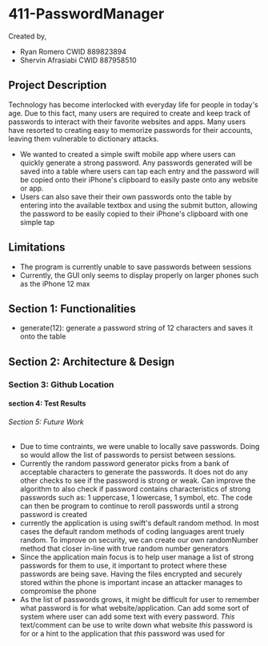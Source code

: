 # 411-PasswordManager

Created by,
- Ryan Romero         CWID 889823894
- Shervin Afrasiabi   CWID 887958510

## Project Description
Technology has become interlocked with everyday life for people in today's age. Due to this fact, many users are required to create and keep track of passwords to interact with their favorite websites and apps. Many users have resorted to creating easy to memorize passwords for their accounts, leaving them vulnerable to dictionary attacks. 
- We wanted to created a simple swift mobile app where users can quickly generate a strong password. Any passwords generated will be saved into a table where users can tap  each entry and the password will be copied onto their iPhone's clipboard to easily paste onto any website or app. 
- Users can also save their their own passwords onto the table by entering into the available textbox and using the submit button, allowing the password to be easily copied to their iPhone's clipboard with one simple tap
## Limitations
- The program is currently unable to save passwords between sessions
- Currently, the GUI only seems to display properly on larger phones such as the iPhone 12 max

## Section 1: Functionalities
- generate(12): generate a password string of 12 characters and saves it onto the table

## Section 2: Architecture & Design

### Section 3: Github Location

#### section 4: Test Results

###### Section 5: Future Work
- Due to time contraints, we were unable to locally save passwords. Doing so would allow the list of passwords to persist between sessions. 
- Currently the random password generator picks from a bank of acceptable characters to generate the passwords. It does not do any other checks to see if the password is strong or weak. Can improve the algorithm to also check if password contains characteristics of strong passwords such as: 1 uppercase, 1 lowercase, 1 symbol, etc. The code can then be program to continue to reroll passwords until a strong password is created
- currently the application is using swift's default random method. In most cases the default random methods of coding languages arent truely random. To improve on security, we can create our own randomNumber method that closer in-line with true random number generators
- Since the application main focus is to help user manage a list of strong passwords for them to use, it important to protect where these passwords are being save. Having the files encrypted and securely stored within the phone is important incase an attacker manages to compromise the phone
- As the list of passwords grows, it might be difficult for user to remember what password is for what website/application. Can add some sort of system where user can add some text with every password. *This* text/comment can be use to write down what website *this* password is for or a hint to the application that *this* password was used for
